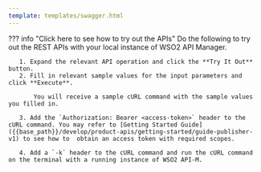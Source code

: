 ```yaml
---
template: templates/swagger.html
---
```


??? info "Click here to see how to try out the APIs"
    Do the following to try out the REST APIs with your local instance of WSO2 API Manager. 
     
       1. Expand the relevant API operation and click the **Try It Out** button.
       2. Fill in relevant sample values for the input parameters and click **Execute**.
           
           You will receive a sample cURL command with the sample values you filled in.

       3. Add the `Authorization: Bearer <access-token>` header to the cURL command. You may refer to [Getting Started Guide]({{base_path}}/develop/product-apis/getting-started/guide-publisher-v1) to see how to  obtain an access token with required scopes.
       
       4. Add a `-k` header to the cURL command and run the cURL command on the terminal with a running instance of WSO2 API-M.
     
<div id="swagger-ui"></div>
<script>
window.onload = function() {
  // Begin Swagger UI call region
  const ui = SwaggerUIBundle({
    url: "{{base_path}}/develop/product-apis/publisher-apis/publisher-v1/publisher-v1.yaml",
    dom_id: '#swagger-ui',
    deepLinking: true,
    validatorUrl: null,
    presets: [
      SwaggerUIBundle.presets.apis,
      SwaggerUIStandalonePreset
    ],
    plugins: [
      SwaggerUIBundle.plugins.DownloadUrl
    ],
    layout: "StandaloneLayout"
  })
  // End Swagger UI call region

  window.ui = ui
}
</script>
